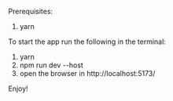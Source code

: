 Prerequisites:
1. yarn

To start the app run the following in the terminal:
1. yarn
2. npm run dev --host
3. open the browser in http://localhost:5173/

Enjoy!

